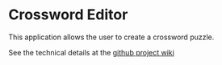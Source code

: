 # Crossword Editor
This application allows the user to create
a crossword puzzle.

See the technical details at the
[github project wiki](https://github.com/philhanna/crossword/wiki)
